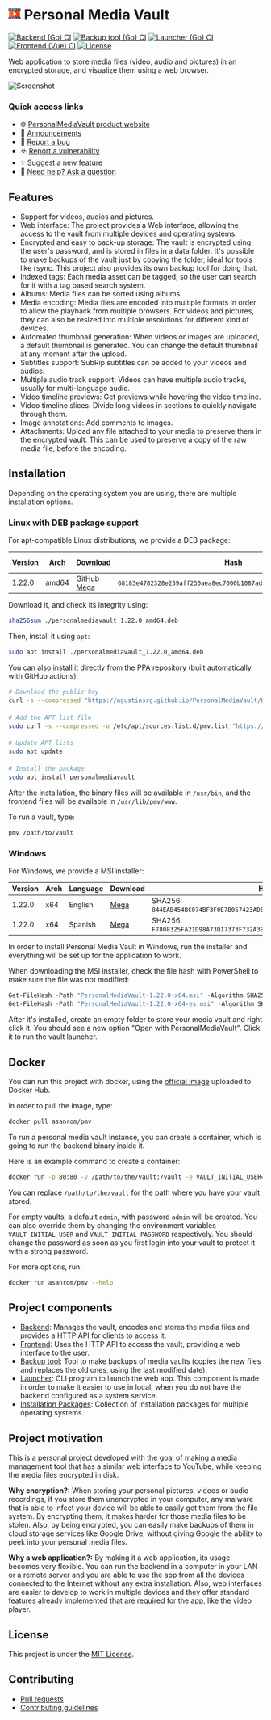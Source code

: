 
# ![PersonalMediaVault](./favicon.readme.png) Personal Media Vault

[![Backend (Go) CI](https://github.com/AgustinSRG/PersonalMediaVault/actions/workflows/backend.yml/badge.svg)](https://github.com/AgustinSRG/PersonalMediaVault/actions/workflows/backend.yml)
[![Backup tool (Go) CI](https://github.com/AgustinSRG/PersonalMediaVault/actions/workflows/backup-tool.yml/badge.svg)](https://github.com/AgustinSRG/PersonalMediaVault/actions/workflows/backup-tool.yml)
[![Launcher (Go) CI](https://github.com/AgustinSRG/PersonalMediaVault/actions/workflows/launcher.yml/badge.svg)](https://github.com/AgustinSRG/PersonalMediaVault/actions/workflows/launcher.yml)
[![Frontend (Vue) CI](https://github.com/AgustinSRG/PersonalMediaVault/actions/workflows/frontend.yml/badge.svg)](https://github.com/AgustinSRG/PersonalMediaVault/actions/workflows/frontend.yml)
[![License](https://img.shields.io/badge/license-MIT-blue.svg?style=flat)](./LICENSE)

Web application to store media files (video, audio and pictures) in an encrypted storage, and visualize them using a web browser.

![Screenshot](https://agustinsrg.github.io/pmv-site/images/screenshot.png)

### Quick access links

 - 🌐 [PersonalMediaVault product website](https://agustinsrg.github.io/pmv-site/)
 - 📣 [Announcements](https://github.com/AgustinSRG/PersonalMediaVault/discussions/categories/announcements)
 - 🐛 [Report a bug](https://github.com/AgustinSRG/PersonalMediaVault/issues/new?template=bug_report.md)
 - ☣️ [Report a vulnerability](https://github.com/AgustinSRG/PersonalMediaVault/security/advisories/new)
 - 💡 [Suggest a new feature](https://github.com/AgustinSRG/PersonalMediaVault/issues/new?template=feature_request.md)
 - 🙏 [Need help? Ask a question](https://github.com/AgustinSRG/PersonalMediaVault/discussions/new?category=q-a)

## Features

 - Support for videos, audios and pictures.
 - Web interface: The project provides a Web interface, allowing the access to the vault from multiple devices and operating systems.
 - Encrypted and easy to back-up storage: The vault is encrypted using the user's password, and is stored in files in a data folder. It's possible to make backups of the vault just by copying the folder, ideal for tools like rsync. This project also provides its own backup tool for doing that.
 - Indexed tags: Each media asset can be tagged, so the user can search for it with a tag based search system.
 - Albums: Media files can be sorted using albums.
 - Media encoding: Media files are encoded into multiple formats in order to allow the playback from multiple browsers. For videos and pictures, they can also be resized into multiple resolutions for different kind of devices.
 - Automated thumbnail generation: When videos or images are uploaded, a default thumbnail is generated. You can change the default thumbnail at any moment after the upload.
 - Subtitles support: SubRip subtitles can be added to your videos and audios.
 - Multiple audio track support: Videos can have multiple audio tracks, usually for multi-language audio.
 - Video timeline previews: Get previews while hovering the video timeline.
 - Video timeline slices: Divide long videos in sections to quickly navigate through them.
 - Image annotations: Add comments to images.
 - Attachments: Upload any file attached to your media to preserve them in the encrypted vault. This can be used to preserve a copy of the raw media file, before the encoding.

## Installation

Depending on the operating system you are using, there are multiple installation options.

### Linux with DEB package support

For apt-compatible Linux distributions, we provide a DEB package:

| Version | Arch | Download | Hash | Hash alg.  |
|---|---|---|---|---|
| 1.22.0 | amd64 | [GitHub](https://github.com/AgustinSRG/PersonalMediaVault/releases/download/v1.22.0/personalmediavault_1.22.0_amd64.deb) <br /> [Mega](https://mega.nz/file/pfsEUBKK#AhFsQG5km1JixqU0Z7P4i9wqbhKLkeUU01OUo_QU2hM) | `68183e4782328e259aff230aea8ec7000b1087ad1fd66322ebcef7f2a81bf217` | SHA256 |

Download it, and check its integrity using:

```sh
sha256sum ./personalmediavault_1.22.0_amd64.deb
```

Then, install it using `apt`:

```sh
sudo apt install ./personalmediavault_1.22.0_amd64.deb
```

You can also install it directly from the PPA repository (built automatically with GitHub actions):

```sh
# Download the public key
curl -s --compressed "https://agustinsrg.github.io/PersonalMediaVault/KEY.gpg" | gpg --dearmor | sudo tee /etc/apt/trusted.gpg.d/pmv.gpg >/dev/null

# Add the APT list file
sudo curl -s --compressed -o /etc/apt/sources.list.d/pmv.list "https://agustinsrg.github.io/PersonalMediaVault/pmv.list"

# Update APT lists
sudo apt update

# Install the package
sudo apt install personalmediavault
```

After the installation, the binary files will be available in `/usr/bin`, and the frontend files will be available in `/usr/lib/pmv/www`.

To run a vault, type:

```sh
pmv /path/to/vault
```

### Windows

For Windows, we provide a MSI installer:

| Version | Arch | Language | Download | Hash |
|---|---|---|---|---|
| 1.22.0 | x64 | English | [Mega](https://mega.nz/file/9TlnhTbS#ziJVVtw5dKTrdpHDFcC0WcEZzYGiFrTelrSdYJOAJ_8) | SHA256: `844EAB454BC074BF3F0E7B057423AD61DC20A5FED6004515077AB8778E237217` |
| 1.22.0 | x64 | Spanish | [Mega](https://mega.nz/file/9SETzKrL#3KUsXX7Bn2qyJm7L8R_JrQp6aZIbCvYfpne5llRhCcg) | SHA256: `F7808325FA21D98A73D17373F732A3B422F956087EFE279C05D7A04EAB11DE30` |

In order to install Personal Media Vault in Windows, run the installer and everything will be set up for the application to work.

When downloading the MSI installer, check the file hash with PowerShell to make sure the file was not modified:

```ps1
Get-FileHash -Path "PersonalMediaVault-1.22.0-x64.msi" -Algorithm SHA256
Get-FileHash -Path "PersonalMediaVault-1.22.0-x64-es.msi" -Algorithm SHA256
```

After it's installed, create an empty folder to store your media vault and right click it. You should see a new option "Open with PersonalMediaVault". Click it to run the vault launcher.

## Docker

You can run this project with docker, using the [official image](https://hub.docker.com/r/asanrom/pmv) uploaded to Docker Hub.

In order to pull the image, type:

```sh
docker pull asanrom/pmv
```

To run a personal media vault instance, you can create a container, which is going to run the backend binary inside it.

Here is an example command to create a container:

```sh
docker run -p 80:80 -v /path/to/the/vault:/vault -e VAULT_INITIAL_USER=admin -e VAULT_INITIAL_PASSWORD=admin asanrom/pmv --daemon --clean --log-requests --vault-path /vault
```

You can replace `/path/to/the/vault` for the path where you have your vault stored.

For empty vaults, a default `admin`, with password `admin` will be created. You can also override them by changing the environment variables `VAULT_INITIAL_USER` and `VAULT_INITIAL_PASSWORD` respectively. You should change the password as soon as you first login into your vault to protect it with a strong password.

For more options, run:

```sh
docker run asanrom/pmv --help
```

## Project components

 - [Backend](./backend): Manages the vault, encodes and stores the media files and provides a HTTP API for clients to access it.
 - [Frontend](./frontend): Uses the HTTP API to access the vault, providing a web interface to the user.
 - [Backup tool](./backup-tool): Tool to make backups of media vaults (copies the new files and replaces the old ones, using the last modified date).
 - [Launcher](./launcher): CLI program to launch the web app. This component is made in order to make it easier to use in local, when you do not have the backend configured as a system service.
 - [Installation Packages](./packages): Collection of installation packages for multiple operating systems.

## Project motivation

This is a personal project developed with the goal of making a media management tool that has a similar web interface to YouTube, while keeping the media files encrypted in disk.

**Why encryption?:** When storing your personal pictures, videos or audio recordings, if you store them unencrypted in your computer, any malware that is able to infect your device will be able to easily get them from the file system. By encrypting them, it makes harder for those media files to be stolen. Also, by being encrypted, you can easily make backups of them in cloud storage services like Google Drive, without giving Google the ability to peek into your personal media files.

**Why a web application?:** By making it a web application, its usage becomes very flexible. You can run the backend in a computer in your LAN or a remote server and you are able to use the app from all the devices connected to the Internet without any extra installation. Also, web interfaces are easier to develop to work in multiple devices and they offer standard features already implemented that are required for the app, like the video player.

## License

This project is under the [MIT License](./LICENSE).

## Contributing

 - [Pull requests](https://github.com/AgustinSRG/PersonalMediaVault/pulls)
 - [Contributing guidelines](./CONTRIBUTING.md)
